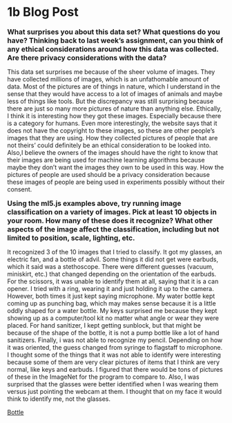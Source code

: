 # 1b Blog Post
<span style= "font-size:16px"> **What surprises you about this data set? What questions do you have? Thinking back to last week’s assignment, can you think of any ethical considerations around how this data was collected. Are there privacy considerations with the data?** </span>

This data set surprises me because of the sheer volume of images. They have collected millions of images, which is an unfathomable amount of data. Most of the pictures are of things in nature, which I understand in the sense that they would have access to a lot of images of animals and maybe less of things like tools. But the discrepancy was still surprising because there are just so many more pictures of nature than anything else. Ethically, I think it is interesting how they got these images. Especially because there is a category for humans. Even more interestingly, the website says that it does not have the copyright to these images, so these are other people’s images that they are using. How they collected pictures of people that are not theirs’ could definitely be an ethical consideration to be looked into. Also,I believe the owners of the images should have the right to know that their images are being used for machine learning algorithms because maybe they don’t want the images they own to be used in this way. How the pictures of people are used should be a privacy consideration because these images of people are being used in experiments possibly without their consent. 

<span style= "font-size:16px"> **Using the ml5.js examples above, try running image classification on a variety of images. Pick at least 10 objects in your room. How many of these does it recognize? What other aspects of the image affect the classification, including but not limited to position, scale, lighting, etc.** </span>

It recognized 3 of the 10 images that I tried to classify. It got my glasses, an electric fan, and a bottle of advil. Some things it did not get were earbuds, which it said was a 
stethoscope. There were different guesses (vacuum, miniskirt, etc.) that changed depending on the orientation of the earbuds. For the scissors, it was unable to identify them at all, 
saying that it is a can opener. I tried with a ring, wearing it and just holding it up to the camera. However, both times it just kept saying microphone. My water bottle kept coming up
as punching bag, which may makes sense because it is a little oddly shaped for a water bottle. My keys surprised me because they kept showing up as a computer/tool kit no matter what 
angle or wear they were placed. For hand sanitizer, I kept getting sunblock, but that might be because of the shape of the bottle, it is not a pump bottle like a lot of hand sanitizers. 
Finally, i was not able to recognize my pencil. Depending on how it was oriented, the guess changed from syringe to flagstaff to microphone. I thought some of the things that it was not
able to identify were interesting because some of them are very clear pictures of items that I think are very normal, like keys and earbuds. I figured that there would be tons of pictures of these in the ImageNet for the program to compare to. Also, I was surprised that the glasses were better identified when I was wearing them versus just pointing the webcam at them. I thought that on my face it would think to identify me, not the glasses. 

[Bottle](https://user-images.githubusercontent.com/70911079/93022793-03d0ec80-f5b9-11ea-8c6c-76ce6670034c.jpg)
